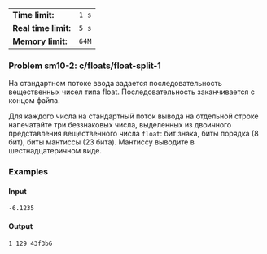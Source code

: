 |                      |       |
|----------------------|-------|
| **Time limit:**      | `1 s` |
| **Real time limit:** | `5 s` |
| **Memory limit:**    | `64M` |


### Problem sm10-2: c/floats/float-split-1

На стандартном потоке ввода задается последовательность вещественных чисел типа float.
Последовательность заканчивается с концом файла.

Для каждого числа на стандартный поток вывода на отдельной строке напечатайте три беззнаковых числа,
выделенных из двоичного представления вещественного числа `float`: бит знака, биты порядка (8 бит),
биты мантиссы (23 бита). Мантиссу выводите в шестнадцатеричном виде.

### Examples

#### Input

    
    
    -6.1235

#### Output

    
    
    1 129 43f3b6


